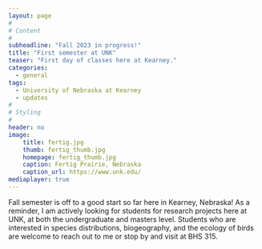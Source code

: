 ```yaml
---
layout: page
#
# Content
#
subheadline: "Fall 2023 in progress!"
title: "First semester at UNK"
teaser: "First day of classes here at Kearney."
categories:
  - general
tags:
  - University of Nebraska at Kearney
  - updates
#
# Styling
#
header: no
image:
    title: fertig.jpg
    thumb: fertig_thumb.jpg
    homepage: fertig_thumb.jpg
    caption: Fertig Prairie, Nebraska
    caption_url: https://www.unk.edu/
mediaplayer: true
---
```


Fall semester is off to a good start so far here in Kearney, Nebraska! As a reminder, I am actively looking for students for research projects here at UNK, at both the undergraduate and masters level. Students who are interested in species distributions, biogeography, and the ecology of birds are welcome to reach out to me or stop by and visit at BHS 315.